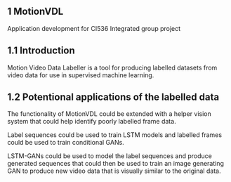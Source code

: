1 MotionVDL
-----------

Application development for CI536 Integrated group project

1.1 Introduction
----------------

Motion Video Data Labeller is a tool for producing labelled
datasets from video data for use in supervised machine learning.

1.2 Potentional applications of the labelled data
-------------------------------------------------

The functionality of MotionVDL could be extended with 
a helper vision system that could help identify poorly 
labelled frame data.

Label sequences could be used to train LSTM models and 
labelled frames could be used to train conditional GANs.

LSTM-GANs could be used to model the label sequences and 
produce generated sequences that could then be used to 
train an image generating GAN to produce new video data 
that is visually similar to the original data.

